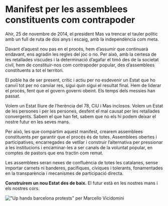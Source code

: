 <!--
tags: [ "politics", "catalonia" ]
date_created: "2014-11-26T08:08:46+01:00"
images: [ "/images/acampadabcn-12-marcello-vicidomini.jpg" ]
-->
# Manifest per les assemblees constituents com contrapoder

Ahir, 25 de novembre de 2014, el president Mas va trencar el tauler polític amb un full de ruta de dos anys i escaig, amb la independència com meta.

Davant d’aquest nou pas en el procés, hem d’assumir que continuarà endavant, ens agradin les regles del joc o no. Per això, amb la certesa de les retallades viscudes i la determinació d’agafar el timó des de la societat civil, hem de constituir-nos com contrapoder popular, des d’assemblees constituents a tot el territori.

El poble ha de ser present, crític i actiu per no esdevenir un Estat que ho canviï tot per no canviar res, sigui quin sigui el resultat final. Hem de liderar el procés, fent que el govern governi obeint. Els temps dels messies han passat.

Volem un Estat lliure de l’herència del 78, CiU i Mas inclosos. Volem un Estat de les persones i per les persones, desfent el mal causat per les retallades convergents. Sabem el que han fet, sabem que no els hi podem deixar el nostre futur en les seves mans.

Per això, les que compartim aquest manifest, crearem assemblees constituents per garantir que el procés és de totes. Assemblees obertes i participatives, encarregades de vetllar i construir l’alternativa per pressionar a les institucions i encaminar-les a ser canals de la voluntat popular, en comptes de pastors que ens tractin com remat.

Les assemblees seran nexes de confluència de totes les catalanes, sense importar carnets ni banderes, pacífiques, cíviques i tolerants, fonamentades en la transparència i mecanismes de participació directa.

**Construirem un nou Estat des de baix.** El futur està en les nostres mans i els nostres cors.

!["Up hands barcelona protests" per Marcello Vicidomini](/images/acampadabcn-12-marcello-vicidomini.jpg)
